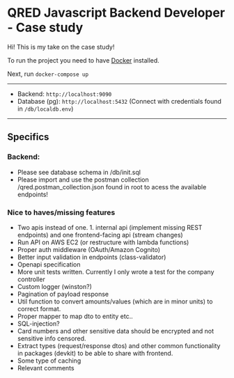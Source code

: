 # QRED Javascript Backend Developer - Case study

Hi! This is my take on the case study!

To run the project you need to have [Docker](https://docker.com) installed.

Next, run `docker-compose up`

---
- Backend: `http://localhost:9090`
- Database (pg): `http://localhost:5432` (Connect with credentials found in `/db/localdb.env`)


---
## Specifics
### Backend:
- Please see database schema in /db/init.sql 
- Please import and use the postman collection /qred.postman_collection.json found in root to acess the available endpoints!

### Nice to haves/missing features
- Two apis instead of one. 1. internal api (implement missing REST endpoints) and one frontend-facing api (stream changes)
- Run API on AWS EC2 (or restructure with lambda functions) 
- Proper auth middleware (OAuth/Amazon Cognito)
- Better input validation in endpoints (class-validator)
- Openapi specification
- More unit tests written. Currently I only wrote a test for the company controller
- Custom logger (winston?)
- Pagination of payload response
- Util function to convert amounts/values (which are in minor units) to correct format.
- Proper mapper to map dto to entity etc..
- SQL-injection?
- Card numbers and other sensitive data should be encrypted and not sensitive info censored.
- Extract types (request/response dtos) and other common functionality in packages (devkit) to be able to share with frontend.
- Some type of caching 
- Relevant comments



